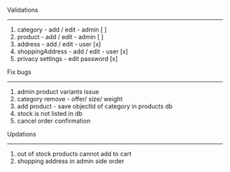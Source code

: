 Validations
__________________

1. category - add / edit - admin [ ]
2. product - add / edit - admin [ ]
3. address - add / edit  - user [x]
4. shoppingAddress - add / edit  - user [x]
5. privacy settings - edit password [x]

Fix bugs
_________________

1. admin product variants issue
2. category remove - offer/ size/ weight
3. add product - save objectId of category in products db
4. stock is not listed in db
5. cancel order confirmation


Updations
_________________

1. out of stock products cannot add to cart
2. shopping address in admin side order
